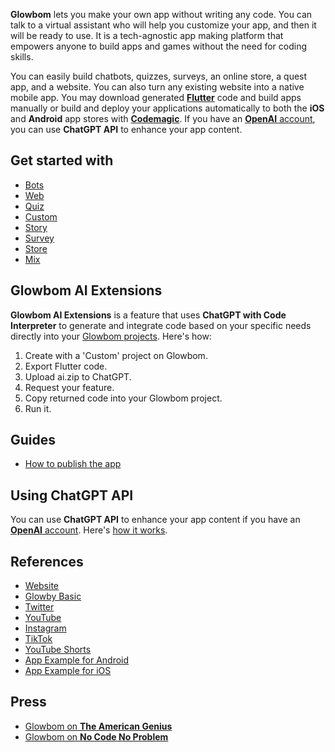 **Glowbom** lets you make your own app without writing any code. You can talk to a virtual assistant who will help you customize your app, and then it will be ready to use. It is a tech-agnostic app making platform that empowers anyone to build apps and games without the need for coding skills.

You can easily build chatbots, quizzes, surveys, an online store, a quest app, and a website. You can also turn any existing website into a native mobile app. You may download generated [**Flutter**](https://flutter.dev/) code and build apps manually or build and deploy your applications automatically to both the **iOS** and **Android** app stores with [**Codemagic**](https://codemagic.io/). If you have an [**OpenAI** account](https://beta.openai.com/), you can use **ChatGPT API** to enhance your app content.

## Get started with

- [Bots](https://glowbom.github.io/Glowbom/Talk)
- [Web](https://glowbom.github.io/Glowbom/Web)
- [Quiz](https://glowbom.com/quiz/)
- [Custom](https://glowbom.github.io/Glowbom/Custom)
- [Story](https://glowbom.github.io/Glowbom/Story)
- [Survey](https://glowbom.com/survey/)
- [Store](https://glowbom.github.io/mobile-orders/)
- [Mix](https://glowbom.github.io/Glowbom/Mix)

## Glowbom AI Extensions

**Glowbom AI Extensions** is a feature that uses **ChatGPT with Code Interpreter** to generate and integrate code based on your specific needs directly into your [Glowbom projects](https://twitter.com/jacobilin/status/1678968728128724992?s=20). Here's how:

1. Create with a 'Custom' project on Glowbom.
2. Export Flutter code.
3. Upload ai.zip to ChatGPT.
4. Request your feature.
5. Copy returned code into your Glowbom project.
6. Run it.

## Guides

- [How to publish the app](https://glowbom.github.io/Glowbom/Publish)

## Using ChatGPT API

You can use **ChatGPT API** to enhance your app content if you have an [**OpenAI** account](https://platform.openai.com/). Here's [how it works](http://www.youtube.com/watch?v=ejz8TByCleg&t=5m56s).

## References

- [Website](https://glowbom.com/)
- [Glowby Basic](https://github.com/glowbom/glowby)
- [Twitter](https://twitter.com/GlowbomCorp)
- [YouTube](https://www.youtube.com/channel/UCrYQEQPhAHmn7N8W58nNwOw)
- [Instagram](https://www.instagram.com/glowbom/)
- [TikTok](https://www.tiktok.com/@glowbomapps)
- [YouTube Shorts](https://www.youtube.com/channel/UCCTfdxhS7lfsHWMo-OtvMnw)
- [App Example for Android](https://play.google.com/store/apps/details?id=com.globalsculptor.us)
- [App Example for iOS](https://apps.apple.com/us/app/u-s-citizenship-test-2021/id1547492678)

## Press

- [Glowbom on **The American Genius**](https://theamericangenius.com/tech-news/glowbom-allows-you-to-create-a-website-using-your-voice/)
- [Glowbom on **No Code No Problem**](https://podcasts.apple.com/us/podcast/episode-51-glowbom-com-botsiva-ml-the-limits-of-no-code/id1484594161?i=1000501646630)
